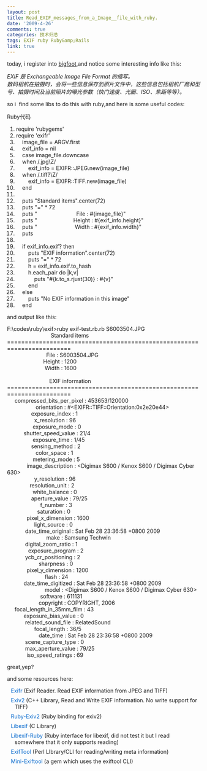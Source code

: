 ```yaml
---
layout: post
title: Read_EXIF_messages_from_a_Image__file_with_ruby.
date: '2009-4-26'
comments: true
categories: 技术归总
tags: EXIF ruby Ruby&amp;Rails
link: true
---
```

<p>today, i register into <a href="http://footbig.com">bigfoot</a>,and notice some interesting info like this:</p>
<p><em>EXIF 是 Exchangeable Image File Format 的缩写。<br />
数码相机在拍摄时，会将一些信息保存到照片文件中，这些信息包括相机厂商和型号、拍摄时间及当前照片的曝光参数（快门速度、光圈、ISO、焦距等等）。</em></p>
<p>so i&nbsp; find some libs to do this with ruby,and here is some useful codes:</p>
<p>
<div class="codeText">
<div class="codeHead">Ruby代码</div>
<ol start="1" class="dp-rb">
    <li class="alt"><span><span>require&nbsp;</span><span class="string">'rubygems'</span><span>&nbsp;&nbsp;</span></span></li>
    <li class=""><span>require&nbsp;<span class="string">'exifr'</span><span>&nbsp;&nbsp;</span></span></li>
    <li class="alt"><span>&nbsp;&nbsp;&nbsp;&nbsp;image_file&nbsp;=&nbsp;ARGV.first&nbsp;&nbsp;</span></li>
    <li class=""><span>&nbsp;&nbsp;&nbsp;&nbsp;exif_info&nbsp;=&nbsp;<span class="keyword">nil</span><span>&nbsp;&nbsp;</span></span></li>
    <li class="alt"><span>&nbsp;&nbsp;&nbsp;&nbsp;<span class="keyword">case</span><span>&nbsp;image_file.downcase&nbsp;&nbsp;</span></span></li>
    <li class=""><span>&nbsp;&nbsp;&nbsp;&nbsp;<span class="keyword">when</span><span>&nbsp;/.jpg\Z/&nbsp;&nbsp;</span></span></li>
    <li class="alt"><span>&nbsp;&nbsp;&nbsp;&nbsp;&nbsp;&nbsp;&nbsp;&nbsp;exif_info&nbsp;=&nbsp;EXIFR::JPEG.<span class="keyword">new</span><span>(image_file)&nbsp;&nbsp;</span></span></li>
    <li class=""><span>&nbsp;&nbsp;&nbsp;&nbsp;<span class="keyword">when</span><span>&nbsp;/.tiff?\Z/&nbsp;&nbsp;</span></span></li>
    <li class="alt"><span>&nbsp;&nbsp;&nbsp;&nbsp;&nbsp;&nbsp;&nbsp;&nbsp;exif_info&nbsp;=&nbsp;EXIFR::TIFF.<span class="keyword">new</span><span>(image_file)&nbsp;&nbsp;</span></span></li>
    <li class=""><span>&nbsp;&nbsp;&nbsp;&nbsp;<span class="keyword">end</span><span>&nbsp;&nbsp;</span></span></li>
    <li class="alt"><span>&nbsp;&nbsp;</span></li>
    <li class=""><span>&nbsp;&nbsp;&nbsp;&nbsp;puts&nbsp;<span class="string">&quot;Standard&nbsp;items&quot;</span><span>.center(72)&nbsp;&nbsp;</span></span></li>
    <li class="alt"><span>&nbsp;&nbsp;&nbsp;&nbsp;puts&nbsp;<span class="string">&quot;=&quot;</span><span>&nbsp;*&nbsp;72&nbsp;&nbsp;</span></span></li>
    <li class=""><span>&nbsp;&nbsp;&nbsp;&nbsp;puts&nbsp;<span class="string">&quot;&nbsp;&nbsp;&nbsp;&nbsp;&nbsp;&nbsp;&nbsp;&nbsp;&nbsp;&nbsp;&nbsp;&nbsp;&nbsp;&nbsp;&nbsp;&nbsp;&nbsp;&nbsp;&nbsp;&nbsp;&nbsp;&nbsp;&nbsp;&nbsp;&nbsp;&nbsp;File&nbsp;:&nbsp;#{image_file}&quot;</span><span>&nbsp;&nbsp;</span></span></li>
    <li class="alt"><span>&nbsp;&nbsp;&nbsp;&nbsp;puts&nbsp;<span class="string">&quot;&nbsp;&nbsp;&nbsp;&nbsp;&nbsp;&nbsp;&nbsp;&nbsp;&nbsp;&nbsp;&nbsp;&nbsp;&nbsp;&nbsp;&nbsp;&nbsp;&nbsp;&nbsp;&nbsp;&nbsp;&nbsp;&nbsp;&nbsp;&nbsp;Height&nbsp;:&nbsp;#{exif_info.height}&quot;</span><span>&nbsp;&nbsp;</span></span></li>
    <li class=""><span>&nbsp;&nbsp;&nbsp;&nbsp;puts&nbsp;<span class="string">&quot;&nbsp;&nbsp;&nbsp;&nbsp;&nbsp;&nbsp;&nbsp;&nbsp;&nbsp;&nbsp;&nbsp;&nbsp;&nbsp;&nbsp;&nbsp;&nbsp;&nbsp;&nbsp;&nbsp;&nbsp;&nbsp;&nbsp;&nbsp;&nbsp;&nbsp;Width&nbsp;:&nbsp;#{exif_info.width}&quot;</span><span>&nbsp;&nbsp;</span></span></li>
    <li class="alt"><span>&nbsp;&nbsp;&nbsp;&nbsp;puts&nbsp;&nbsp;</span></li>
    <li class=""><span>&nbsp;&nbsp;</span></li>
    <li class="alt"><span>&nbsp;&nbsp;&nbsp;&nbsp;<span class="keyword">if</span><span>&nbsp;exif_info.exif?&nbsp;</span><span class="keyword">then</span><span>&nbsp;&nbsp;</span></span></li>
    <li class=""><span>&nbsp;&nbsp;&nbsp;&nbsp;&nbsp;&nbsp;&nbsp;&nbsp;puts&nbsp;<span class="string">&quot;EXIF&nbsp;information&quot;</span><span>.center(72)&nbsp;&nbsp;</span></span></li>
    <li class="alt"><span>&nbsp;&nbsp;&nbsp;&nbsp;&nbsp;&nbsp;&nbsp;&nbsp;puts&nbsp;<span class="string">&quot;=&quot;</span><span>&nbsp;*&nbsp;72&nbsp;&nbsp;</span></span></li>
    <li class=""><span>&nbsp;&nbsp;&nbsp;&nbsp;&nbsp;&nbsp;&nbsp;&nbsp;h&nbsp;=&nbsp;exif_info.exif.to_hash&nbsp;&nbsp;</span></li>
    <li class="alt"><span>&nbsp;&nbsp;&nbsp;&nbsp;&nbsp;&nbsp;&nbsp;&nbsp;h.each_pair&nbsp;<span class="keyword">do</span><span>&nbsp;|k,v|&nbsp;&nbsp;</span></span></li>
    <li class=""><span>&nbsp;&nbsp;&nbsp;&nbsp;&nbsp;&nbsp;&nbsp;&nbsp;&nbsp;&nbsp;&nbsp;&nbsp;puts&nbsp;<span class="string">&quot;#{k.to_s.rjust(30)}&nbsp;:&nbsp;#{v}&quot;</span><span>&nbsp;&nbsp;</span></span></li>
    <li class="alt"><span>&nbsp;&nbsp;&nbsp;&nbsp;&nbsp;&nbsp;&nbsp;&nbsp;<span class="keyword">end</span><span>&nbsp;&nbsp;</span></span></li>
    <li class=""><span>&nbsp;&nbsp;&nbsp;&nbsp;<span class="keyword">else</span><span>&nbsp;&nbsp;</span></span></li>
    <li class="alt"><span>&nbsp;&nbsp;&nbsp;&nbsp;&nbsp;&nbsp;&nbsp;&nbsp;puts&nbsp;<span class="string">&quot;No&nbsp;EXIF&nbsp;information&nbsp;in&nbsp;this&nbsp;image&quot;</span><span>&nbsp;&nbsp;</span></span></li>
    <li class=""><span>&nbsp;&nbsp;&nbsp;&nbsp;<span class="keyword">end</span><span>&nbsp;&nbsp;</span></span></li>
</ol>
</div>
and output like this:</p>
<p>F:\codes\ruby\exif&gt;ruby exif-test.rb.rb S6003504.JPG<br />
&nbsp;&nbsp;&nbsp;&nbsp;&nbsp;&nbsp;&nbsp;&nbsp;&nbsp;&nbsp;&nbsp;&nbsp;&nbsp;&nbsp;&nbsp;&nbsp;&nbsp;&nbsp;&nbsp;&nbsp;&nbsp;&nbsp;&nbsp;&nbsp;&nbsp;&nbsp;&nbsp;&nbsp; Standard items<br />
========================================================================<br />
&nbsp;&nbsp;&nbsp;&nbsp;&nbsp;&nbsp;&nbsp;&nbsp;&nbsp;&nbsp;&nbsp;&nbsp;&nbsp;&nbsp;&nbsp;&nbsp;&nbsp;&nbsp;&nbsp;&nbsp;&nbsp;&nbsp;&nbsp;&nbsp;&nbsp; File : S6003504.JPG<br />
&nbsp;&nbsp;&nbsp;&nbsp;&nbsp;&nbsp;&nbsp;&nbsp;&nbsp;&nbsp;&nbsp;&nbsp;&nbsp;&nbsp;&nbsp;&nbsp;&nbsp;&nbsp;&nbsp;&nbsp;&nbsp;&nbsp;&nbsp; Height : 1200<br />
&nbsp;&nbsp;&nbsp;&nbsp;&nbsp;&nbsp;&nbsp;&nbsp;&nbsp;&nbsp;&nbsp;&nbsp;&nbsp;&nbsp;&nbsp;&nbsp;&nbsp;&nbsp;&nbsp;&nbsp;&nbsp;&nbsp;&nbsp;&nbsp; Width : 1600<br />
<br />
&nbsp;&nbsp;&nbsp;&nbsp;&nbsp;&nbsp;&nbsp;&nbsp;&nbsp;&nbsp;&nbsp;&nbsp;&nbsp;&nbsp;&nbsp;&nbsp;&nbsp;&nbsp;&nbsp;&nbsp;&nbsp;&nbsp;&nbsp;&nbsp;&nbsp;&nbsp;&nbsp; EXIF information<br />
========================================================================<br />
&nbsp;&nbsp;&nbsp;&nbsp; compressed_bits_per_pixel : 453653/120000<br />
&nbsp;&nbsp;&nbsp;&nbsp;&nbsp;&nbsp;&nbsp;&nbsp;&nbsp;&nbsp;&nbsp;&nbsp;&nbsp;&nbsp;&nbsp;&nbsp;&nbsp;&nbsp; orientation : #&lt;EXIFR::TIFF::Orientation:0x2e20e44&gt;<br />
&nbsp;&nbsp;&nbsp;&nbsp;&nbsp;&nbsp;&nbsp;&nbsp;&nbsp;&nbsp;&nbsp;&nbsp;&nbsp;&nbsp;&nbsp; exposure_index : 1<br />
&nbsp;&nbsp;&nbsp;&nbsp;&nbsp;&nbsp;&nbsp;&nbsp;&nbsp;&nbsp;&nbsp;&nbsp;&nbsp;&nbsp;&nbsp;&nbsp;&nbsp; x_resolution : 96<br />
&nbsp;&nbsp;&nbsp;&nbsp;&nbsp;&nbsp;&nbsp;&nbsp;&nbsp;&nbsp;&nbsp;&nbsp;&nbsp;&nbsp;&nbsp;&nbsp; exposure_mode : 0<br />
&nbsp;&nbsp;&nbsp;&nbsp;&nbsp;&nbsp;&nbsp;&nbsp;&nbsp;&nbsp; shutter_speed_value : 21/4<br />
&nbsp;&nbsp;&nbsp;&nbsp;&nbsp;&nbsp;&nbsp;&nbsp;&nbsp;&nbsp;&nbsp;&nbsp;&nbsp;&nbsp;&nbsp;&nbsp; exposure_time : 1/45<br />
&nbsp;&nbsp;&nbsp;&nbsp;&nbsp;&nbsp;&nbsp;&nbsp;&nbsp;&nbsp;&nbsp;&nbsp;&nbsp;&nbsp;&nbsp; sensing_method : 2<br />
&nbsp;&nbsp;&nbsp;&nbsp;&nbsp;&nbsp;&nbsp;&nbsp;&nbsp;&nbsp;&nbsp;&nbsp;&nbsp;&nbsp;&nbsp;&nbsp;&nbsp;&nbsp; color_space : 1<br />
&nbsp;&nbsp;&nbsp;&nbsp;&nbsp;&nbsp;&nbsp;&nbsp;&nbsp;&nbsp;&nbsp;&nbsp;&nbsp;&nbsp;&nbsp;&nbsp; metering_mode : 5<br />
&nbsp;&nbsp;&nbsp;&nbsp;&nbsp;&nbsp;&nbsp;&nbsp;&nbsp;&nbsp;&nbsp;&nbsp; image_description : &lt;Digimax S600 / Kenox S600 / Digimax Cyber 630&gt;<br />
&nbsp;&nbsp;&nbsp;&nbsp;&nbsp;&nbsp;&nbsp;&nbsp;&nbsp;&nbsp;&nbsp;&nbsp;&nbsp;&nbsp;&nbsp;&nbsp;&nbsp; y_resolution : 96<br />
&nbsp;&nbsp;&nbsp;&nbsp;&nbsp;&nbsp;&nbsp;&nbsp;&nbsp;&nbsp;&nbsp;&nbsp;&nbsp;&nbsp; resolution_unit : 2<br />
&nbsp;&nbsp;&nbsp;&nbsp;&nbsp;&nbsp;&nbsp;&nbsp;&nbsp;&nbsp;&nbsp;&nbsp;&nbsp;&nbsp;&nbsp;&nbsp; white_balance : 0<br />
&nbsp;&nbsp;&nbsp;&nbsp;&nbsp;&nbsp;&nbsp;&nbsp;&nbsp;&nbsp;&nbsp;&nbsp;&nbsp;&nbsp;&nbsp; aperture_value : 79/25<br />
&nbsp;&nbsp;&nbsp;&nbsp;&nbsp;&nbsp;&nbsp;&nbsp;&nbsp;&nbsp;&nbsp;&nbsp;&nbsp;&nbsp;&nbsp;&nbsp;&nbsp;&nbsp;&nbsp;&nbsp;&nbsp; f_number : 3<br />
&nbsp;&nbsp;&nbsp;&nbsp;&nbsp;&nbsp;&nbsp;&nbsp;&nbsp;&nbsp;&nbsp;&nbsp;&nbsp;&nbsp;&nbsp;&nbsp;&nbsp;&nbsp;&nbsp; saturation : 0<br />
&nbsp;&nbsp;&nbsp;&nbsp;&nbsp;&nbsp;&nbsp;&nbsp;&nbsp;&nbsp;&nbsp;&nbsp; pixel_x_dimension : 1600<br />
&nbsp;&nbsp;&nbsp;&nbsp;&nbsp;&nbsp;&nbsp;&nbsp;&nbsp;&nbsp;&nbsp;&nbsp;&nbsp;&nbsp;&nbsp;&nbsp;&nbsp; light_source : 0<br />
&nbsp;&nbsp;&nbsp;&nbsp;&nbsp;&nbsp;&nbsp;&nbsp;&nbsp;&nbsp;&nbsp; date_time_original : Sat Feb 28 23:36:58 +0800 2009<br />
&nbsp;&nbsp;&nbsp;&nbsp;&nbsp;&nbsp;&nbsp;&nbsp;&nbsp;&nbsp;&nbsp;&nbsp;&nbsp;&nbsp;&nbsp;&nbsp;&nbsp;&nbsp;&nbsp;&nbsp;&nbsp;&nbsp;&nbsp;&nbsp;&nbsp; make : Samsung Techwin<br />
&nbsp;&nbsp;&nbsp;&nbsp;&nbsp;&nbsp;&nbsp;&nbsp;&nbsp;&nbsp;&nbsp; digital_zoom_ratio : 1<br />
&nbsp;&nbsp;&nbsp;&nbsp;&nbsp;&nbsp;&nbsp;&nbsp;&nbsp;&nbsp;&nbsp;&nbsp;&nbsp; exposure_program : 2<br />
&nbsp;&nbsp;&nbsp;&nbsp;&nbsp;&nbsp;&nbsp;&nbsp;&nbsp;&nbsp;&nbsp; ycb_cr_positioning : 2<br />
&nbsp;&nbsp;&nbsp;&nbsp;&nbsp;&nbsp;&nbsp;&nbsp;&nbsp;&nbsp;&nbsp;&nbsp;&nbsp;&nbsp;&nbsp;&nbsp;&nbsp;&nbsp;&nbsp;&nbsp; sharpness : 0<br />
&nbsp;&nbsp;&nbsp;&nbsp;&nbsp;&nbsp;&nbsp;&nbsp;&nbsp;&nbsp;&nbsp;&nbsp; pixel_y_dimension : 1200<br />
&nbsp;&nbsp;&nbsp;&nbsp;&nbsp;&nbsp;&nbsp;&nbsp;&nbsp;&nbsp;&nbsp;&nbsp;&nbsp;&nbsp;&nbsp;&nbsp;&nbsp;&nbsp;&nbsp;&nbsp;&nbsp;&nbsp;&nbsp;&nbsp; flash : 24<br />
&nbsp;&nbsp;&nbsp;&nbsp;&nbsp;&nbsp;&nbsp;&nbsp;&nbsp;&nbsp; date_time_digitized : Sat Feb 28 23:36:58 +0800 2009<br />
&nbsp;&nbsp;&nbsp;&nbsp;&nbsp;&nbsp;&nbsp;&nbsp;&nbsp;&nbsp;&nbsp;&nbsp;&nbsp;&nbsp;&nbsp;&nbsp;&nbsp;&nbsp;&nbsp;&nbsp;&nbsp;&nbsp;&nbsp;&nbsp; model : &lt;Digimax S600 / Kenox S600 / Digimax Cyber 630&gt;<br />
&nbsp;&nbsp;&nbsp;&nbsp;&nbsp;&nbsp;&nbsp;&nbsp;&nbsp;&nbsp;&nbsp;&nbsp;&nbsp;&nbsp;&nbsp;&nbsp;&nbsp;&nbsp;&nbsp;&nbsp;&nbsp; software : 611131<br />
&nbsp;&nbsp;&nbsp;&nbsp;&nbsp;&nbsp;&nbsp;&nbsp;&nbsp;&nbsp;&nbsp;&nbsp;&nbsp;&nbsp;&nbsp;&nbsp;&nbsp;&nbsp;&nbsp;&nbsp; copyright : COPYRIGHT, 2006<br />
&nbsp;&nbsp;&nbsp;&nbsp; focal_length_in_35mm_film : 43<br />
&nbsp;&nbsp;&nbsp;&nbsp;&nbsp;&nbsp;&nbsp;&nbsp;&nbsp;&nbsp; exposure_bias_value : 0<br />
&nbsp;&nbsp;&nbsp;&nbsp;&nbsp;&nbsp;&nbsp;&nbsp;&nbsp;&nbsp;&nbsp; related_sound_file : RelatedSound<br />
&nbsp;&nbsp;&nbsp;&nbsp;&nbsp;&nbsp;&nbsp;&nbsp;&nbsp;&nbsp;&nbsp;&nbsp;&nbsp;&nbsp;&nbsp;&nbsp;&nbsp; focal_length : 36/5<br />
&nbsp;&nbsp;&nbsp;&nbsp;&nbsp;&nbsp;&nbsp;&nbsp;&nbsp;&nbsp;&nbsp;&nbsp;&nbsp;&nbsp;&nbsp;&nbsp;&nbsp;&nbsp;&nbsp;&nbsp; date_time : Sat Feb 28 23:36:58 +0800 2009<br />
&nbsp;&nbsp;&nbsp;&nbsp;&nbsp;&nbsp;&nbsp;&nbsp;&nbsp;&nbsp;&nbsp; scene_capture_type : 0<br />
&nbsp;&nbsp;&nbsp;&nbsp;&nbsp;&nbsp;&nbsp;&nbsp;&nbsp;&nbsp;&nbsp; max_aperture_value : 79/25<br />
&nbsp;&nbsp;&nbsp;&nbsp;&nbsp;&nbsp;&nbsp;&nbsp;&nbsp;&nbsp;&nbsp;&nbsp; iso_speed_ratings : 69</p>
<p>great,yep?</p>
<p>and some resources here:</p>
<p><span style="border-collapse: separate; color: rgb(0, 0, 0); font-family: Simsun; font-size: 16px; font-style: normal; font-variant: normal; font-weight: normal; letter-spacing: normal; line-height: normal; orphans: 2; text-indent: 0px; text-transform: none; white-space: normal; widows: 2; word-spacing: 0px;" class="Apple-style-span"><span style="font-family: 'Lucida Grande'; font-size: 12px; line-height: 16px; text-align: justify;" class="Apple-style-span">
<ul style="padding: 0px 0px 0px 10px; margin-left: 0px; list-style-type: none; text-indent: -10px;">
    <li style="margin: 7px 0px 8px 10px;"><a style="color: rgb(0, 102, 204); text-decoration: none;" href="http://rubyforge.org/projects/exifr">Exifr</a><span class="Apple-converted-space">&nbsp;</span>(Exif Reader. Read EXIF information from JPEG and TIFF)</li>
    <li style="margin: 7px 0px 8px 10px;"><a style="color: rgb(0, 102, 204); text-decoration: none;" href="http://www.exiv2.org/">Exiv2</a><span class="Apple-converted-space">&nbsp;</span>(C++ Library, Read and Write EXIF information. No write support for TIFF)</li>
    <li style="margin: 7px 0px 8px 10px;"><a style="color: rgb(0, 102, 204); text-decoration: none;" href="http://rubyforge.org/projects/ruby-exiv2/">Ruby-Exiv2</a><span class="Apple-converted-space">&nbsp;</span>(Ruby binding for exiv2)</li>
    <li style="margin: 7px 0px 8px 10px;"><a style="color: rgb(0, 102, 204); text-decoration: none;" href="http://libexif.sourceforge.net/">Libexif</a><span class="Apple-converted-space">&nbsp;</span>(C Library)</li>
    <li style="margin: 7px 0px 8px 10px;"><a style="color: rgb(0, 102, 204); text-decoration: none;" href="http://packages.debian.org/de/sid/libexif-ruby1.8">Libexif-Ruby</a><span class="Apple-converted-space">&nbsp;</span>(Ruby interface for libexif, did not test it but I read somewhere that it only supports reading)</li>
    <li style="margin: 7px 0px 8px 10px;"><a style="color: rgb(0, 102, 204); text-decoration: none;" href="http://www.sno.phy.queensu.ca/~phil/exiftool/">ExifTool</a><span class="Apple-converted-space">&nbsp;</span>(Perl LIbrary/CLI for reading/writing meta information)</li>
    <li style="margin: 7px 0px 8px 10px;"><a style="color: rgb(0, 102, 204); text-decoration: none;" href="https://rubyforge.org/projects/miniexiftool/">Mini-Exiftool</a><span class="Apple-converted-space">&nbsp;</span>(a gem which uses the exiftool CLI)</li>
</ul>
</span></span></p>
<p>&nbsp;</p>
